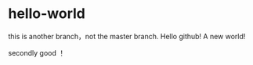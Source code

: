 # hello-world
this is another branch，not the master branch.
Hello github! A new world!

secondly good ！
